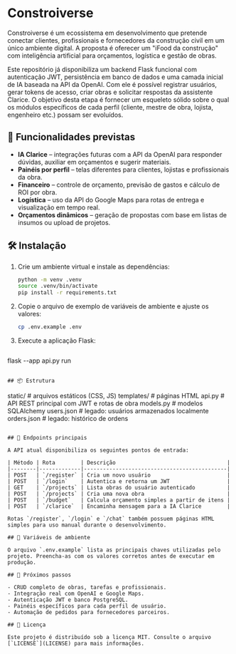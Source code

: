 # Constroiverse

Constroiverse é um ecossistema em desenvolvimento que pretende conectar
clientes, profissionais e fornecedores da construção civil em um único
ambiente digital. A proposta é oferecer um "iFood da construção" com
inteligência artificial para orçamentos, logística e gestão de obras.

Este repositório já disponibiliza um backend Flask funcional com
autenticação JWT, persistência em banco de dados e uma camada inicial de
IA baseada na API da OpenAI. Com ele é possível registrar usuários,
gerar tokens de acesso, criar obras e solicitar respostas da assistente
Clarice. O objetivo desta etapa é fornecer um esqueleto sólido sobre o
qual os módulos específicos de cada perfil (cliente, mestre de obra,
lojista, engenheiro etc.) possam ser evoluídos.

## 🚀 Funcionalidades previstas

- **IA Clarice** – integrações futuras com a API da OpenAI para
  responder dúvidas, auxiliar em orçamentos e sugerir materiais.
- **Painéis por perfil** – telas diferentes para clientes, lojistas e
  profissionais da obra.
- **Financeiro** – controle de orçamento, previsão de gastos e cálculo
  de ROI por obra.
- **Logística** – uso da API do Google Maps para rotas de entrega e
  visualização em tempo real.
- **Orçamentos dinâmicos** – geração de propostas com base em listas de
  insumos ou upload de projetos.

## 🛠 Instalação

1. Crie um ambiente virtual e instale as dependências:

   ```bash
   python -m venv .venv
   source .venv/bin/activate
   pip install -r requirements.txt
   ```

2. Copie o arquivo de exemplo de variáveis de ambiente e ajuste os
   valores:

   ```bash
   cp .env.example .env
   ```

3. Execute a aplicação Flask:

   ```bash
  flask --app api.py run
  ```

## 📦 Estrutura

```
static/        # arquivos estáticos (CSS, JS)
templates/     # páginas HTML
api.py         # API REST principal com JWT e rotas de obra
models.py      # modelos SQLAlchemy
users.json     # legado: usuários armazenados localmente
orders.json    # legado: histórico de ordens
```

## 🔌 Endpoints principais

A API atual disponibiliza os seguintes pontos de entrada:

| Método | Rota        | Descrição                                   |
|--------|-------------|---------------------------------------------|
| POST   | `/register` | Cria um novo usuário                        |
| POST   | `/login`    | Autentica e retorna um JWT                  |
| GET    | `/projects` | Lista obras do usuário autenticado          |
| POST   | `/projects` | Cria uma nova obra                          |
| POST   | `/budget`   | Calcula orçamento simples a partir de itens |
| POST   | `/clarice`  | Encaminha mensagem para a IA Clarice        |

Rotas `/register`, `/login` e `/chat` também possuem páginas HTML
simples para uso manual durante o desenvolvimento.

## 🔑 Variáveis de ambiente

O arquivo `.env.example` lista as principais chaves utilizadas pelo
projeto. Preencha-as com os valores corretos antes de executar em
produção.

## 🔭 Próximos passos

- CRUD completo de obras, tarefas e profissionais.
- Integração real com OpenAI e Google Maps.
- Autenticação JWT e banco PostgreSQL.
- Painéis específicos para cada perfil de usuário.
- Automação de pedidos para fornecedores parceiros.

## 📝 Licença

Este projeto é distribuído sob a licença MIT. Consulte o arquivo
[`LICENSE`](LICENSE) para mais informações.

